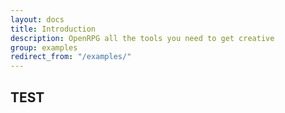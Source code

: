 ```yaml
---
layout: docs
title: Introduction
description: OpenRPG all the tools you need to get creative
group: examples
redirect_from: "/examples/"
---
```

<h2>TEST</h2>